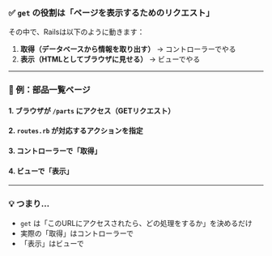 ### ✅ `get` の役割は「ページを表示するためのリクエスト」

その中で、Railsは以下のように動きます：

1. **取得（データベースから情報を取り出す）** → コントローラーでやる
2. **表示（HTMLとしてブラウザに見せる）** → ビューでやる

---

### 🔁 例：部品一覧ページ

#### 1. ブラウザが `/parts` にアクセス（GETリクエスト）

#### 2. `routes.rb` が対応するアクションを指定

#### 3. コントローラーで「取得」

#### 4. ビューで「表示」

---

### 💡 つまり…

- `get` は「このURLにアクセスされたら、どの処理をするか」を決めるだけ
- 実際の「取得」はコントローラーで
- 「表示」はビューで